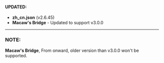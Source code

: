 #### UPDATED:
- **zh_cn.json** (v2.6.45)
- **Macaw's Bridge** - Updated to support v3.0.0

---
### NOTE: 
**Macaw's Bridge**, From onward, older version than v3.0.0 won't be supported. 